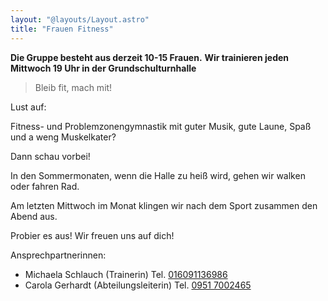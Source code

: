 ```yaml
---
layout: "@layouts/Layout.astro"
title: "Frauen Fitness"
---
```


**Die Gruppe besteht aus derzeit 10-15 Frauen.**
**Wir trainieren jeden Mittwoch 19 Uhr in der Grundschulturnhalle**

> Bleib fit, mach mit!

Lust auf:

Fitness- und Problemzonengymnastik mit guter Musik, gute Laune, Spaß und a weng
Muskelkater?

Dann schau vorbei!

In den Sommermonaten, wenn die Halle zu heiß wird, gehen wir walken oder fahren Rad.

Am letzten Mittwoch im Monat klingen wir nach dem Sport zusammen den Abend aus.

Probier es aus! Wir freuen uns auf dich!

Ansprechpartnerinnen:

- Michaela Schlauch (Trainerin) Tel. [016091136986](tel:016091136986)
- Carola Gerhardt (Abteilungsleiterin) Tel. [0951 7002465](tel:09517002465)
